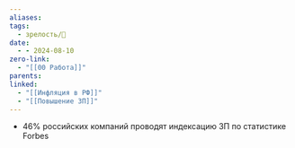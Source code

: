 ```yaml
---
aliases: 
tags:
  - зрелость/🌱
date:
  - - 2024-08-10
zero-link:
  - "[[00 Работа]]"
parents: 
linked:
  - "[[Инфляция в РФ]]"
  - "[[Повышение ЗП]]"
---
```

- 46% российских компаний проводят индексацию ЗП по статистике Forbes